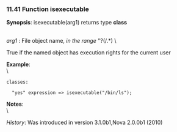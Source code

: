 ### 11.41 Function isexecutable

**Synopsis**: isexecutable(arg1) returns type **class**

\
 *arg1* : File object name, *in the range* "?(/.\*) \

True if the named object has execution rights for the current user

**Example**:\
 \

    classes:

      "yes" expression => isexecutable("/bin/ls");

**Notes**:\
 \

*History*: Was introduced in version 3.1.0b1,Nova 2.0.0b1 (2010)
